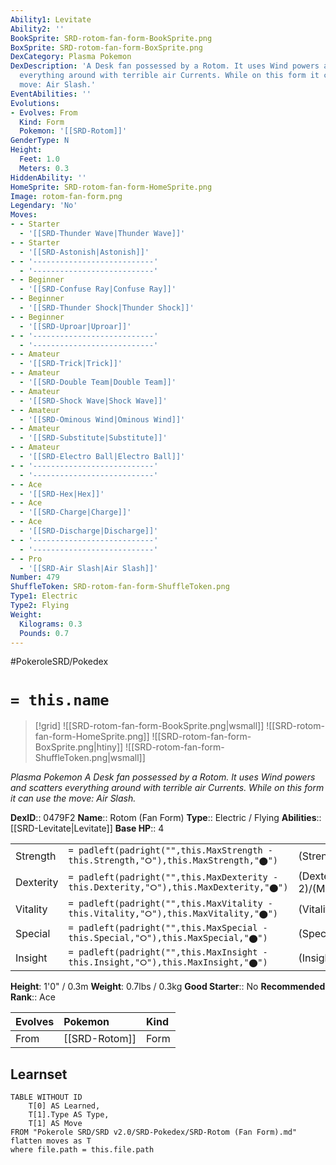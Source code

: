 ```yaml
---
Ability1: Levitate
Ability2: ''
BookSprite: SRD-rotom-fan-form-BookSprite.png
BoxSprite: SRD-rotom-fan-form-BoxSprite.png
DexCategory: Plasma Pokemon
DexDescription: 'A Desk fan possessed by a Rotom. It uses Wind powers and scatters
  everything around with terrible air Currents. While on this form it can use the
  move: Air Slash.'
EventAbilities: ''
Evolutions:
- Evolves: From
  Kind: Form
  Pokemon: '[[SRD-Rotom]]'
GenderType: N
Height:
  Feet: 1.0
  Meters: 0.3
HiddenAbility: ''
HomeSprite: SRD-rotom-fan-form-HomeSprite.png
Image: rotom-fan-form.png
Legendary: 'No'
Moves:
- - Starter
  - '[[SRD-Thunder Wave|Thunder Wave]]'
- - Starter
  - '[[SRD-Astonish|Astonish]]'
- - '---------------------------'
  - '---------------------------'
- - Beginner
  - '[[SRD-Confuse Ray|Confuse Ray]]'
- - Beginner
  - '[[SRD-Thunder Shock|Thunder Shock]]'
- - Beginner
  - '[[SRD-Uproar|Uproar]]'
- - '---------------------------'
  - '---------------------------'
- - Amateur
  - '[[SRD-Trick|Trick]]'
- - Amateur
  - '[[SRD-Double Team|Double Team]]'
- - Amateur
  - '[[SRD-Shock Wave|Shock Wave]]'
- - Amateur
  - '[[SRD-Ominous Wind|Ominous Wind]]'
- - Amateur
  - '[[SRD-Substitute|Substitute]]'
- - Amateur
  - '[[SRD-Electro Ball|Electro Ball]]'
- - '---------------------------'
  - '---------------------------'
- - Ace
  - '[[SRD-Hex|Hex]]'
- - Ace
  - '[[SRD-Charge|Charge]]'
- - Ace
  - '[[SRD-Discharge|Discharge]]'
- - '---------------------------'
  - '---------------------------'
- - Pro
  - '[[SRD-Air Slash|Air Slash]]'
Number: 479
ShuffleToken: SRD-rotom-fan-form-ShuffleToken.png
Type1: Electric
Type2: Flying
Weight:
  Kilograms: 0.3
  Pounds: 0.7
---
```


#PokeroleSRD/Pokedex

# `= this.name`

> [!grid]
> ![[SRD-rotom-fan-form-BookSprite.png|wsmall]]
> ![[SRD-rotom-fan-form-HomeSprite.png]]
> ![[SRD-rotom-fan-form-BoxSprite.png|htiny]]
> ![[SRD-rotom-fan-form-ShuffleToken.png|wsmall]]


*Plasma Pokemon*
*A Desk fan possessed by a Rotom. It uses Wind powers and scatters everything around with terrible air Currents. While on this form it can use the move: Air Slash.*

**DexID**:: 0479F2
**Name**:: Rotom (Fan Form)
**Type**:: Electric / Flying
**Abilities**:: [[SRD-Levitate|Levitate]]
**Base HP**:: 4

|           |                                                                                        |                                          |
| --------- | -------------------------------------------------------------------------------------- | ---------------------------------------- |
| Strength  | `= padleft(padright("",this.MaxStrength - this.Strength,"⭘"),this.MaxStrength,"⬤")`    | (Strength::2)/(MaxStrength::4)   |
| Dexterity | `= padleft(padright("",this.MaxDexterity - this.Dexterity,"⭘"),this.MaxDexterity,"⬤")` | (Dexterity:: 2)/(MaxDexterity::5) |
| Vitality  | `= padleft(padright("",this.MaxVitality - this.Vitality,"⭘"),this.MaxVitality,"⬤")`    | (Vitality::3)/(MaxVitality::6)   |
| Special   | `= padleft(padright("",this.MaxSpecial - this.Special,"⭘"),this.MaxSpecial,"⬤")`       | (Special::3)/(MaxSpecial::6)     |
| Insight   | `= padleft(padright("",this.MaxInsight - this.Insight,"⭘"),this.MaxInsight,"⬤")`       | (Insight::3)/(MaxInsight::6)     |

**Height**: 1'0" / 0.3m
**Weight**: 0.7lbs / 0.3kg
**Good Starter**:: No
**Recommended Rank**:: Ace

| Evolves   | Pokemon       | Kind   |
|:----------|:--------------|:-------|
| From      | [[SRD-Rotom]] | Form   |

## Learnset

```dataview
TABLE WITHOUT ID
    T[0] AS Learned,
    T[1].Type AS Type,
    T[1] AS Move
FROM "Pokerole SRD/SRD v2.0/SRD-Pokedex/SRD-Rotom (Fan Form).md"
flatten moves as T
where file.path = this.file.path
```
